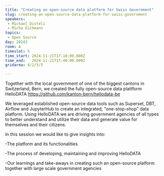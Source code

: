 ```yaml
---
title: "Creating an open-source data platform for Swiss Government"
slug: creating-an-open-source-data-platform-for-swiss-government
speakers:
 - Michael Disteli
 - Micha Eichmann
topics:
 - Open Source
day: 20243
room: A
timeslot: 5
time_start: 2024-11-21T17:10:00.000Z
time_end:   2024-11-21T17:40:00.000Z
gridarea: 4/2/5/3

---
```


Together with the local government of one of the biggest cantons in Switzerland, Bern, we created the fully open-source data plattform HelloDATA https://github.com/kanton-bern/hellodata-be
 
 
 
 We leveraged established open-source data tools such as Superset, DBT, Airflow and JupyterHub to create an integrated, "one-stop-shop" data platform. Using HelloDATA we are driving government agencies of all types to better understand and utilize their data and generate value for themselves and their citizens.
 
 
 
 In this session we would like to give insights into:
 
 -The platform and its functionalities
 
 -The process of developing, maintaining and improving HelloDATA
 
 -Our learnings and take-aways in creating such an open-source platform together with large scale government agencies